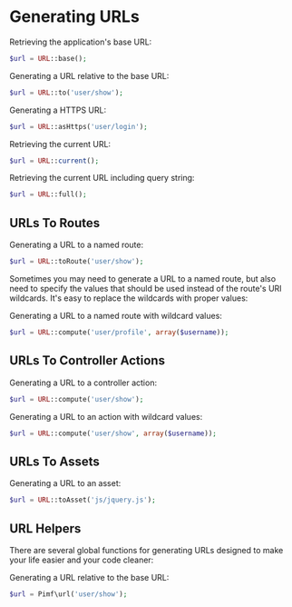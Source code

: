 # Generating URLs

Retrieving the application's base URL:

```php
$url = URL::base();
```

Generating a URL relative to the base URL:

```php
$url = URL::to('user/show');
```
Generating a HTTPS URL:

```php
$url = URL::asHttps('user/login');
```

Retrieving the current URL:

```php
$url = URL::current();
```

Retrieving the current URL including query string:

```php
$url = URL::full();
```

## URLs To Routes

Generating a URL to a named route:

```php
$url = URL::toRoute('user/show');
```
Sometimes you may need to generate a URL to a named route, but also need to specify the values that
should be used instead of the route's URI wildcards. It's easy to replace the wildcards with proper values:

Generating a URL to a named route with wildcard values:

```php
$url = URL::compute('user/profile', array($username));
```

## URLs To Controller Actions

Generating a URL to a controller action:

```php
$url = URL::compute('user/show');
```

Generating a URL to an action with wildcard values:

```php
$url = URL::compute('user/show', array($username));
```

## URLs To Assets

Generating a URL to an asset:

```php
$url = URL::toAsset('js/jquery.js');
```

## URL Helpers

There are several global functions for generating URLs designed to make your life easier and your code cleaner:

Generating a URL relative to the base URL:

```php
$url = Pimf\url('user/show');
```
